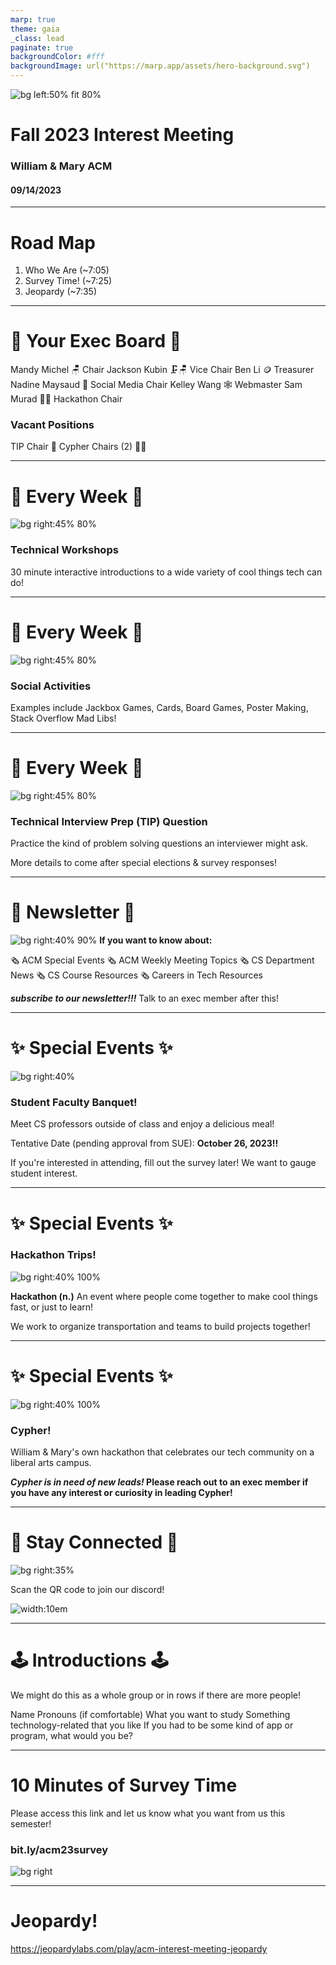 ```yaml
---
marp: true
theme: gaia
_class: lead
paginate: true
backgroundColor: #fff
backgroundImage: url("https://marp.app/assets/hero-background.svg")
---
```


![bg left:50% fit 80%](https://acm.cs.wm.edu/images/logo.png)

# **Fall 2023 Interest Meeting**
### William & Mary ACM

#### 09/14/2023

---

# **Road Map**

1. Who We Are (~7:05)
2. Survey Time! (~7:25)
3. Jeopardy (~7:35)

---

# **👑 Your Exec Board 👑**

Mandy Michel 🪑 Chair
Jackson Kubin 🗜️🪑 Vice Chair
Ben Li 🪙 Treasurer
Nadine Maysaud 📱 Social Media Chair
Kelley Wang 🕸️ Webmaster
Sam Murad 🧑‍💻 Hackathon Chair

### Vacant Positions

TIP Chair 🧮
Cypher Chairs (2) 🦀🦀

---

# **📅 Every Week 📅**

![bg right:45% 80%](https://i.imgflip.com/46ou15.png?a470544)

### Technical Workshops
30 minute interactive introductions to a wide variety of cool things tech can do! 

---

# **📅 Every Week 📅**

![bg right:45% 80%](https://i.imgflip.com/46ou15.png?a470544)

### Social Activities

Examples include Jackbox Games, Cards, Board Games, Poster Making, Stack Overflow Mad Libs!


---

# **📅 Every Week 📅**

![bg right:45% 80%](https://i.imgflip.com/46ou15.png?a470544)

### Technical Interview Prep (TIP) Question

Practice the kind of problem solving questions an interviewer might ask.

More details to come after special elections & survey responses!

---

# **📰 Newsletter 📰**

![bg right:40% 90%](newsletter.png)
**If you want to know about:**

🗞️ ACM Special Events
🗞️ ACM Weekly Meeting Topics
🗞️ CS Department News
🗞️ CS Course Resources
🗞️ Careers in Tech Resources

***subscribe to our newsletter!!!***
Talk to an exec member after this!


---

# **✨ Special Events ✨**

![bg right:40%](https://www.wm.edu/about/visiting/campusmap/location/photos/93.jpg)

### Student Faculty Banquet!

Meet CS professors outside of class and enjoy a delicious meal! 

Tentative Date (pending approval from SUE): **October 26, 2023!!**

If you're interested in attending, fill out the survey later! We want to gauge student interest.

---

# **✨ Special Events ✨**

### Hackathon Trips!

![bg right:40% 100%](hacked-cat.jpg)


**Hackathon (n.)** An event where people come together to make cool things fast, or just to learn!

We work to organize transportation and teams to build projects together! 

---

# **✨ Special Events ✨**

![bg right:40% 100%](yay-cypher.jpg)
### Cypher!

William & Mary's own hackathon that celebrates our tech community on a liberal arts campus.

***Cypher is in need of new leads!* Please reach out to an exec member if you have any interest or curiosity in leading Cypher!**

---

# **🔗 Stay Connected 🔗**

![bg right:35%](https://images3.memedroid.com/images/UPLOADED647/644b7ac8244e4.jpeg)

Scan the QR code to join our discord!

![width:10em](discord.png)

---

# **🕹️ Introductions 🕹️**

We might do this as a whole group or in rows if there are more people!

Name
Pronouns (if comfortable)
What you want to study
Something technology-related that you like
If you had to be some kind of app or program, what would you be?

---

# **10 Minutes of Survey Time**

Please access this link and let us know what you want from us this semester!

### bit.ly/acm23survey

![bg right](https://i1.sndcdn.com/artworks-000048808204-vu5377-t500x500.jpg)


---

# **Jeopardy!**

https://jeopardylabs.com/play/acm-interest-meeting-jeopardy